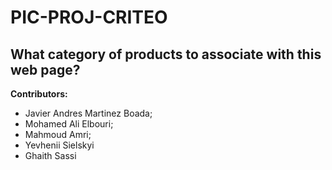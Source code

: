 # PIC-PROJ-CRITEO

## What category of products to associate with this web page?

**Contributors:**
- Javier Andres Martinez Boada;
- Mohamed Ali Elbouri;
- Mahmoud Amri;
- Yevhenii Sielskyi
- Ghaith Sassi
